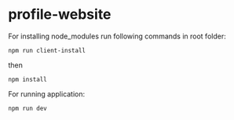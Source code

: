 # profile-website

For installing node_modules run following commands in root folder:

    npm run client-install

then

    npm install

For running application:

    npm run dev
